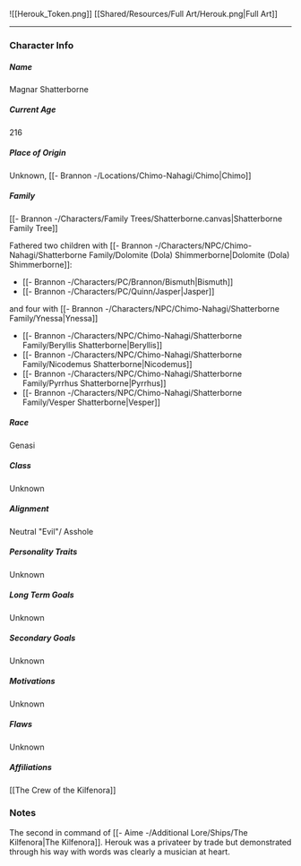 ![[Herouk_Token.png]]
[[Shared/Resources/Full Art/Herouk.png|Full Art]]

---
### Character Info

##### Name 
Magnar Shatterborne

##### Current Age
216

##### Place of Origin
Unknown, [[- Brannon -/Locations/Chimo-Nahagi/Chimo|Chimo]]

##### Family
[[- Brannon -/Characters/Family Trees/Shatterborne.canvas|Shatterborne Family Tree]]

Fathered two children with [[- Brannon -/Characters/NPC/Chimo-Nahagi/Shatterborne Family/Dolomite (Dola) Shimmerborne|Dolomite (Dola) Shimmerborne]]:
- [[- Brannon -/Characters/PC/Brannon/Bismuth|Bismuth]]
- [[- Brannon -/Characters/PC/Quinn/Jasper|Jasper]]

and four with [[- Brannon -/Characters/NPC/Chimo-Nahagi/Shatterborne Family/Ynessa|Ynessa]]
- [[- Brannon -/Characters/NPC/Chimo-Nahagi/Shatterborne Family/Beryllis Shatterborne|Beryllis]]
- [[- Brannon -/Characters/NPC/Chimo-Nahagi/Shatterborne Family/Nicodemus Shatterborne|Nicodemus]]
- [[- Brannon -/Characters/NPC/Chimo-Nahagi/Shatterborne Family/Pyrrhus Shatterborne|Pyrrhus]]
- [[- Brannon -/Characters/NPC/Chimo-Nahagi/Shatterborne Family/Vesper Shatterborne|Vesper]]


##### Race
Genasi

##### Class
Unknown


##### Alignment
Neutral "Evil"/ Asshole

##### Personality Traits
Unknown

##### Long Term Goals
Unknown


##### Secondary Goals
Unknown


##### Motivations
Unknown


##### Flaws
Unknown


##### Affiliations
[[The Crew of the Kilfenora]]

### Notes
The second in command of [[- Aime -/Additional Lore/Ships/The Kilfenora|The Kilfenora]]. Herouk was a privateer by trade but demonstrated through his way with words was clearly a musician at heart.